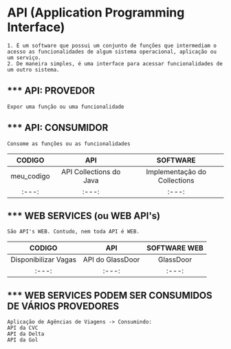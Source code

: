 # API (Application Programming Interface)
````
1. É um software que possui um conjunto de funções que intermediam o acesso as funcionalidades de algum sistema operacional, aplicação ou um serviço.
2. De maneira simples, é uma interface para acessar funcionalidades de um outro sistema.
````
## *** API: PROVEDOR
````
Expor uma função ou uma funcionalidade
````

## *** API: CONSUMIDOR
````
Consome as funções ou as funcionalidades
````

|   CODIGO   | API | SOFTWARE |
|   :---:     |   :---:     | :---:  |
| meu_codigo  | API Collections do Java |Implementação do Collections |
| :---:  | :---: |:---: |

## *** WEB SERVICES (ou WEB API's)
````
São API's WEB. Contudo, nem toda API é WEB.
````
|   CODIGO   | API | SOFTWARE WEB|
|   :---:     |   :---:     | :---:  |
| Disponibilizar Vagas  | API do GlassDoor |GlassDoor |
| :---:  | :---: |:---: |

## *** WEB SERVICES PODEM SER CONSUMIDOS DE VÁRIOS PROVEDORES
````
Aplicação de Agências de Viagens -> Consumindo:
API da CVC
API da Delta
API da Gol
````
